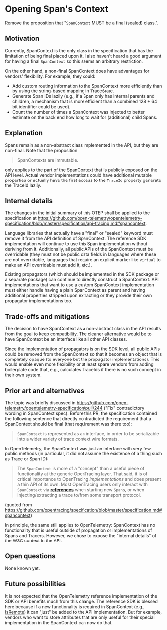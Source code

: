 # Opening Span's Context

Remove the proposition that "`SpanContext` MUST be a final (sealed) class.".

## Motivation

Currently, SpanContext is the only class in the specification that has the limitation of being final placed upon it.
I also haven't heard a good argument for having a final `SpanContext` so this seems an arbitrary restriction.

On the other hand, a non-final SpanContext does have advantages for vendors' flexibility. For example, they could:

* Add custom routing information to the SpanContext more efficiently than by using the string-based mapping in TraceState.
* Generate Span IDs lazily (e.g., if a Span only has internal parents and children, a mechanism that is more efficient than a combined 128 + 64 bit identifier could be used).
* Count the number of times a SpanContext was injected to better estimate on the back end how long to wait for (additional) child Spans.

## Explanation

Spans remain as a non-abstract class implemented in the API, but they are non-final. Note that the proposition

> SpanContexts are immutable.

only applies to the part of the SpanContext that is publicly exposed on the API level.
Actual vendor implementations could have additional mutable properties or
actually have the first access to the `TraceId` property generate the TraceId lazily.

## Internal details

The changes in the initial summary of this OTEP shall be applied to the specification at
https://github.com/open-telemetry/opentelemetry-specification/blob/master/specification/api-tracing.md#spancontext.

Language libraries that actually have a "final" or "sealed" keyword must remove it from the API definition of SpanContext.
The reference SDK implementation will continue to use this Span implementation without deriving from it.
Additionally, all public APIs of the SpanContext must be overridable
(they must not be public data fields in languages where these are not overridable,
languages that require an explicit marker like `virtual` to make an API overridable must add it, etc.).

Existing propagators (which should be implemented in the SDK package or a separate package) can continue to directly construct a SpanContext.
API implementations that want to use a custom SpanContext implementation must either
handle having a plain SpanContext as parent
and having additional properties stripped upon extracting
or they provide their own propagator implementations too.

## Trade-offs and mitigations

The decision to have SpanContext as a non-abstract class in the API results from the goal to keep compatibility.
The cleaner alternative would be to have SpanContext be an interface like all other API classes.

Since the implementation of propagators is on the SDK level, all public APIs could be removed from the SpanContext
so that it becomes an object that is completely opaque (to everyone but the propagator implementations).
This would enable even more flexibility or at least spare vendors from adding boilerplate code that, e.g., calculates TraceIds
if there is no such concept in their own system.

## Prior art and alternatives

The topic was briefly discussed in
https://github.com/open-telemetry/opentelemetry-specification/pull/244
("Fix" contradictory wording in SpanContext spec). Before this PR, the specification contained the following sentence that directly contradicted the requirement that a SpanContext should be final (that requirement was there too):

> `SpanContext` is represented as an interface, in order to be serializable into a wider variety of trace context wire formats.

In OpenTelemetry, the SpanContext was just an interface with very few public methods
(in particular, it did not assume the existence of a thing such as Trace or Span ID):

> The `SpanContext` is more of a "concept" than a useful piece of functionality at the generic OpenTracing layer. That said, it is of critical importance to OpenTracing *implementations* and does present a thin API of its own. Most OpenTracing users only interact with `SpanContext` via [**references**](https://github.com/opentracing/specification/blob/master/specification.md#references-between-spans) when starting new `Span`s, or when injecting/extracting a trace to/from some transport protocol.

(quoted from https://github.com/opentracing/specification/blob/master/specification.md#spancontext)

In principle, the same still applies to OpenTelemetry:
SpanContext has no functionality that is useful outside of propagation or implementations of Spans and Tracers. However, we chose to expose the "internal details" of the W3C context in the API.

## Open questions

None known yet.

## Future possibilities

It is not expected that the OpenTelemetry reference implementation of the SDK or API benefits much from this change.
The reference SDK is blessed here
because if a new functionality is required in SpanContext (e.g., [IsRemote][])
it can "just" be added to the API implementation.
But for example, vendors who want to store attributes that are only useful for their special implementation in the SpanContext can now do that.

[IsRemote]: https://github.com/open-telemetry/opentelemetry-specification/pull/216
